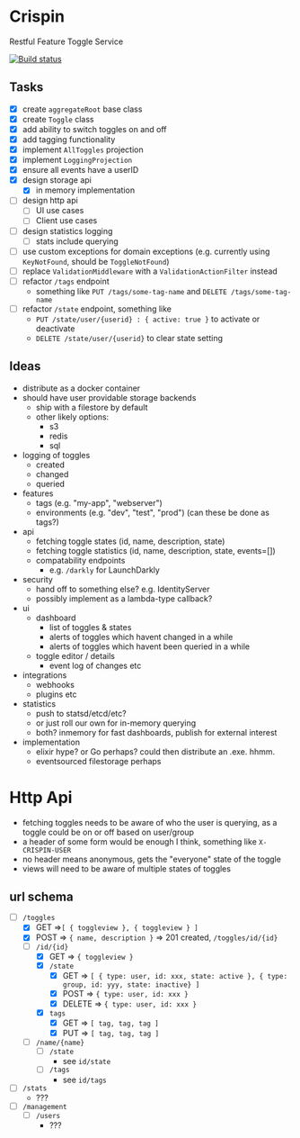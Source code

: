# Crispin
Restful Feature Toggle Service

[![Build status](https://ci.appveyor.com/api/projects/status/3lb4vib738nog3nn?svg=true)](https://ci.appveyor.com/project/Pondidum/crispin)

## Tasks

* [x] create `aggregateRoot` base class
* [x] create `Toggle` class
* [x] add ability to switch toggles on and off
* [x] add tagging functionality
* [x] implement `AllToggles` projection
* [x] implement `LoggingProjection`
* [x] ensure all events have a userID
* [x] design storage api
  * [x] in memory implementation
* [ ] design http api
  * [ ] UI use cases
  * [ ] Client use cases
* [ ] design statistics logging
  * [ ] stats include querying
* [ ] use custom exceptions for domain exceptions (e.g. currently using `KeyNotFound`, should be `ToggleNotFound`)
* [ ] replace `ValidationMiddleware` with a `ValidationActionFilter` instead
* [ ] refactor `/tags` endpoint
  * something like `PUT /tags/some-tag-name` and `DELETE /tags/some-tag-name`
* [ ] refactor `/state` endpoint, something like
  * `PUT /state/user/{userid} : { active: true }` to activate or deactivate
  * `DELETE /state/user/{userid}` to clear state setting

## Ideas

* distribute as a docker container
* should have user providable storage backends
  * ship with a filestore by default
  * other likely options:
    * s3
    * redis
    * sql
* logging of toggles
  * created
  * changed
  * queried
* features
  * tags (e.g. "my-app", "webserver")
  * environments (e.g. "dev", "test", "prod") (can these be done as tags?)
* api
  * fetching toggle states (id, name, description, state)
  * fetching toggle statistics (id, name, description, state, events=[])
  * compatability endpoints
    * e.g. `/darkly` for LaunchDarkly
* security
  * hand off to something else? e.g. IdentityServer
  * possibly implement as a lambda-type callback?
* ui
  * dashboard
    * list of toggles & states
    * alerts of toggles which havent changed in a while
    * alerts of toggles which havent been queried in a while
  * toggle editor / details
    * event log of changes etc
* integrations
  * webhooks
  * plugins etc
* statistics
  * push to statsd/etcd/etc?
  * or just roll our own for in-memory querying
  * both? inmemory for fast dashboards, publish for external interest
* implementation
  * elixir hype? or Go perhaps? could then distribute an .exe. hhmm.
  * eventsourced filestorage perhaps



# Http Api

* fetching toggles needs to be aware of who the user is querying, as a toggle could be on or off based on user/group
* a header of some form would be enough I think, something like `X-CRISPIN-USER`
* no header means anonymous, gets the "everyone" state of the toggle
* views will need to be aware of multiple states of toggles

## url schema

* [ ] `/toggles`
  * [x] GET =>`[ { toggleview }, { toggleview } ]`
  * [x] POST => `{ name, description }` => 201 created, `/toggles/id/{id}`
  * [ ] `/id/{id}`
    * [x] GET => `{ toggleview }`
    * [x] `/state`
      * [x] GET => `[ { type: user, id: xxx, state: active }, { type: group, id: yyy, state: inactive} ]`
      * [x] POST => `{ type: user, id: xxx }`
      * [x] DELETE => `{ type: user, id: xxx }`
    * [x] `tags`
      * [x] GET => `[ tag, tag, tag ]`
      * [x] PUT => `[ tag, tag, tag ]`
  * [ ] `/name/{name}`
    * [ ] `/state`
      * see `id/state`
    * [ ] `/tags`
      * see `id/tags`
* [ ] `/stats`
  * ???
* [ ] `/management`
  * [ ] `/users`
    * ???
